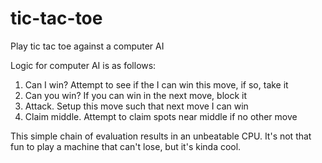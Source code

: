 # tic-tac-toe
Play tic tac toe against a computer AI

Logic for computer AI is as follows:  
1. Can I win? Attempt to see if the I can win this move, if so, take it  
2. Can you win? If you can win in the next move, block it  
3. Attack. Setup this move such that next move I can win  
4. Claim middle. Attempt to claim spots near middle if no other move  

This simple chain of evaluation results in an unbeatable CPU. It's not that fun to play a machine that can't lose, but it's kinda cool.
